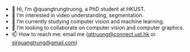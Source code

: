 - 👋 Hi, I’m @quangtrungtruong, a PhD student at HKUST.
- 👀 I’m interested in video understanding, segmentation.
- 🌱 I’m currently studying computer vision and machine learning.
- 💞️ I’m looking to collaborate on computer vision and computer graphics.
- 📫 How to reach me: email me (qttruong@connect.ust.hk or sirquangtrung@gmail.com)

<!---
quangtrungtruong/quangtrungtruong is a ✨ special ✨ repository because its `README.md` (this file) appears on your GitHub profile.
You can click the Preview link to take a look at your changes.
--->
